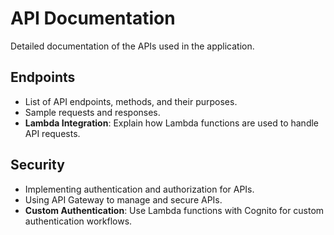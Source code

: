 # API Documentation

Detailed documentation of the APIs used in the application.

## Endpoints
- List of API endpoints, methods, and their purposes.
- Sample requests and responses.
- **Lambda Integration**: Explain how Lambda functions are used to handle API requests.

## Security
- Implementing authentication and authorization for APIs.
- Using API Gateway to manage and secure APIs.
- **Custom Authentication**: Use Lambda functions with Cognito for custom authentication workflows.
